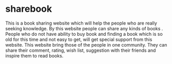 # sharebook
This is a book sharing website which will help the people who are really seeking knowledge. By this website people can share any kinds of books . People who do not have ability to buy book and finding a book which is so old for this time and not easy to get, will get special support from this website. This website bring those of the people in one community. They can share their comment, rating, wish list, suggestion with their friends and inspire them to read books.  

